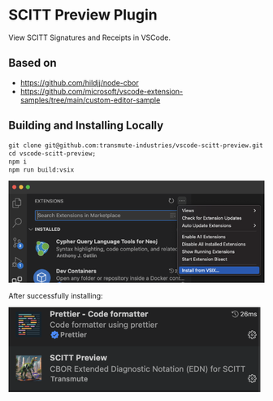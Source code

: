 # SCITT Preview Plugin

View SCITT Signatures and Receipts in VSCode.

## Based on 

- https://github.com/hildjj/node-cbor
- https://github.com/microsoft/vscode-extension-samples/tree/main/custom-editor-sample


## Building and Installing Locally

```
git clone git@github.com:transmute-industries/vscode-scitt-preview.git
cd vscode-scitt-preview;
npm i
npm run build:vsix
```

<img src="./docs/install-vsix.png" alt="install locally built vsix"/>

After successfully installing:

<img src="./docs/after-install.png" alt="scitt preview plugin in list of installed extensions"/>